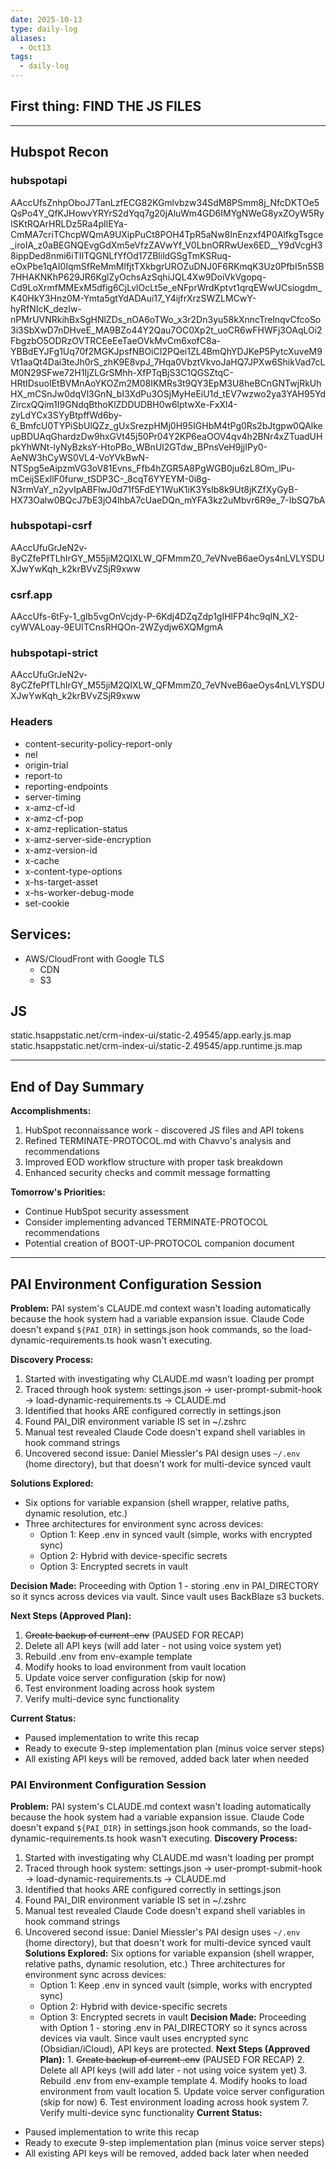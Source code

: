 ```yaml
---
date: 2025-10-13
type: daily-log
aliases:
  - Oct13
tags:
  - daily-log
---
```


## First thing: FIND THE JS FILES

---
## Hubspot Recon
###   hubspotapi
AAccUfsZnhpOboJ7TanLzfECG82KGmlvbzw34SdM8PSmm8j_NfcDKTOe5QsPo4Y_QfKJHowvYRYrS2dYqq7g20jAluWm4GD6IMYgNWeG8yxZOyW5RyISKtRQArHRLDz5Ra4pIlEYa-CmMA7criTChcpWQmA9UXipPuCt8POH4TpR5aNw8InEnzxf4P0AlfkgTsgce_iroIA_z0aBEGNQEvgGdXm5eVfzZAVwYf_V0LbnORRwUex6ED__Y9dVcgH38ippDed8nmi6iTIITQGNLfYfOd17ZBlildGSgTmKSRuq-eOxPbe1qAI0IqmSfReMmMlfjtTXkbgrUROZuDNJ0F6RKmqK3Uz0PfbI5n5SB7HHAKNKhP629JR6KglZyOchsAzSqhiJQL4Xw9DoiVkVgopq-Cd9LoXrmfMMExM5dfig6CjLvlOcLt5e_eNFprWrdKptvt1qrqEWwUCsiogdm_K40HkY3Hnz0M-Ymta5gtYdADAui17_Y4ijfrXrzSWZLMCwY-hyRfNIcK_dezlw-nPMrUVNRkihBxSgHNlZDs_nOA6oTWo_x3r2Dn3yu58kXnncTrelnqvCfcoSo3i3SbXwD7nDHveE_MA9BZo44Y2Qau7OC0Xp2t_uoCR6wFHWFj3OAqLOi2FbgzbO5ODRzOVTRCEeEeTaeOVkMvCm6xofC8a-YBBdEYJFg1Uq70f2MGKJpsfNBOiCI2PQei1ZL4BmQhYDJKeP5PytcXuveM9Vt1aaQt4Dai3teJh0rS_zhK9E8vpJ_7Hqa0VbztVkvoJaHQ7JPXw6ShikVad7cLM0N29SFwe72H1IjZLGrSMhh-XfPTqBjS3C1QGSZtqC-HRtIDsuoIEtBVMnAoYKOZm2M08IKMRs3t9QY3EpM3U8heBCnGNTwjRkUhHX_mCSnJw0dqVl3GnN_bI3XdPu3OSjMyHeEiU1d_tEV7wzwo2ya3YAH95YdZircxQQim1I9GNdqBthoKlZDDUDBH0w6lptwXe-FxXl4-zyLdYCx3SYyBtpffWd6by-6_BmfcU0TYPiSbUlQZz_gUxSrezpHMj0H95IGHbM4tPg0Rs2bJtgpw0QAlkeupBDUAqGhardzDw9hxGVt45j50Pr04Y2KP6eaOOV4qv4h2BNr4xZTuadUHpkYhWNt-lyNyBzksY-HtoPBo_WBnUl2GTdw_BPnsVeH9jjIPy0-AeNW3hCyWS0VL4-VoYVkBwN-NTSpg5eAipzmVG3oV81Evns_Ffb4hZGR5A8PgWGB0ju6zL8Om_lPu-mCeijSExIlF0furw_tSDP3C-_8cqT6YYEYM-0i8g-N3rmVaY_n2yvIpABFlwJ0d71f5FdEY1WuK1iK3YsIb8k9Ut8jKZfXyGyB-HX73Oalw0BQcJ7bE3jO4lhbA7cUaeDQn_mYFA3kz2uMbvr6R9e_7-IbSQ7bA

### hubspotapi-csrf
AAccUfuGrJeN2v-8yCZfePfTLhIrGY_M55jiM2QIXLW_QFMmmZ0_7eVNveB6aeOys4nLVLYSDUXJwYwKqh_k2krBVvZSjR9xww

###  csrf.app
AAccUfs-6tFy-1_gIb5vgOnVcjdy-P-6Kdj4DZqZdp1gIHlFP4hc9qlN_X2-cyWVALoay-9EUITCnsRHQOn-2WZydjw6XQMgmA

### hubspotapi-strict
AAccUfuGrJeN2v-8yCZfePfTLhIrGY_M55jiM2QIXLW_QFMmmZ0_7eVNveB6aeOys4nLVLYSDUXJwYwKqh_k2krBVvZSjR9xww

### Headers 
- content-security-policy-report-only
- nel
- origin-trial
- report-to
- reporting-endpoints
- server-timing
- x-amz-cf-id
- x-amz-cf-pop
- x-amz-replication-status
- x-amz-server-side-encryption
- x-amz-version-id
- x-cache
- x-content-type-options
- x-hs-target-asset
- x-hs-worker-debug-mode
- set-cookie
## Services:
- AWS/CloudFront with Google TLS
	- CDN
	- S3
## JS
static.hsappstatic.net/crm-index-ui/static-2.49545/app.early.js.map
static.hsappstatic.net/crm-index-ui/static-2.49545/app.runtime.js.map

---

## End of Day Summary

**Accomplishments:**
1. HubSpot reconnaissance work - discovered JS files and API tokens
2. Refined TERMINATE-PROTOCOL.md with Chavvo's analysis and recommendations
3. Improved EOD workflow structure with proper task breakdown
4. Enhanced security checks and commit message formatting

**Tomorrow's Priorities:**
- Continue HubSpot security assessment
- Consider implementing advanced TERMINATE-PROTOCOL recommendations
- Potential creation of BOOT-UP-PROTOCOL companion document

---

## PAI Environment Configuration Session

**Problem:**
PAI system's CLAUDE.md context wasn't loading automatically because the hook system had a variable expansion issue. Claude Code doesn't expand `${PAI_DIR}` in settings.json hook commands, so the load-dynamic-requirements.ts hook wasn't executing.

**Discovery Process:**
1. Started with investigating why CLAUDE.md wasn't loading per prompt
2. Traced through hook system: settings.json → user-prompt-submit-hook → load-dynamic-requirements.ts → CLAUDE.md
3. Identified that hooks ARE configured correctly in settings.json
4. Found PAI_DIR environment variable IS set in ~/.zshrc
5. Manual test revealed Claude Code doesn't expand shell variables in hook command strings
6. Uncovered second issue: Daniel Miessler's PAI design uses `~/.env` (home directory), but that doesn't work for multi-device synced vault

**Solutions Explored:**
- Six options for variable expansion (shell wrapper, relative paths, dynamic resolution, etc.)
- Three architectures for environment sync across devices:
  - Option 1: Keep .env in synced vault (simple, works with encrypted sync)
  - Option 2: Hybrid with device-specific secrets
  - Option 3: Encrypted secrets in vault

**Decision Made:**
Proceeding with Option 1 - storing .env in PAI_DIRECTORY so it syncs across devices via vault. Since vault uses BackBlaze s3 buckets.

**Next Steps (Approved Plan):**
1. ~~Create backup of current .env~~ (PAUSED FOR RECAP)
2. Delete all API keys (will add later - not using voice system yet)
3. Rebuild .env from env-example template
4. Modify hooks to load environment from vault location
5. Update voice server configuration (skip for now)
6. Test environment loading across hook system
7. Verify multi-device sync functionality

**Current Status:**
- Paused implementation to write this recap
- Ready to execute 9-step implementation plan (minus voice server steps)
- All existing API keys will be removed, added back later when needed

### PAI Environment Configuration Session
**Problem:**
      PAI system's CLAUDE.md context wasn't loading automatically because the hook system had a variable expansion issue. Claude Code doesn't expand `${PAI_DIR}` in settings.json hook commands, so the load-dynamic-requirements.ts hook wasn't executing.
   **Discovery Process:**
  1. Started with investigating why CLAUDE.md wasn't loading per prompt
  2. Traced through hook system: settings.json → user-prompt-submit-hook →
   load-dynamic-requirements.ts → CLAUDE.md
  3. Identified that hooks ARE configured correctly in settings.json
  4. Found PAI_DIR environment variable IS set in ~/.zshrc
  5. Manual test revealed Claude Code doesn't expand shell variables in hook command strings
  6. Uncovered second issue: Daniel Miessler's PAI design uses `~/.env` (home directory), but that doesn't work for multi-device synced vault
**Solutions Explored:**
Six options for variable expansion (shell wrapper, relative paths, dynamic resolution, etc.)
  Three architectures for environment sync across devices:
      - Option 1: Keep .env in synced vault (simple, works with encrypted sync)
      - Option 2: Hybrid with device-specific secrets
      - Option 3: Encrypted secrets in vault
   **Decision Made:**
   Proceeding with Option 1 - storing .env in PAI_DIRECTORY so it syncs across devices via vault. Since vault uses encrypted sync (Obsidian/iCloud), API keys are protected.
**Next Steps (Approved Plan):**
	1. ~~Create backup of current .env~~ (PAUSED FOR RECAP)
	2. Delete all API keys (will add later - not using voice system yet)
    3. Rebuild .env from env-example template
    4. Modify hooks to load environment from vault location
    5. Update voice server configuration (skip for now)
	6. Test environment loading across hook system
	7. Verify multi-device sync functionality
  **Current Status:**
 - Paused implementation to write this recap
 - Ready to execute 9-step implementation plan (minus voice server steps)
 - All existing API keys will be removed, added back later when needed